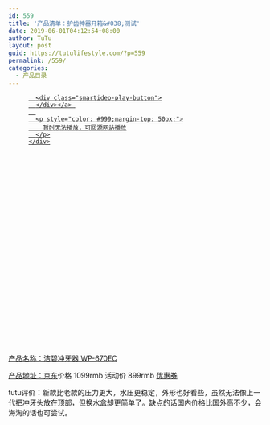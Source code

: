 ```yaml
---
id: 559
title: '产品清单：护齿神器开箱&#038;测试'
date: 2019-06-01T04:12:54+08:00
author: TuTu
layout: post
guid: https://tutulifestyle.com/?p=559
permalink: /559/
categories:
  - 产品目录
---
```

<figure class="wp-block-embed">

<div class="wp-block-embed__wrapper">
</div></figure> <figure class="wp-block-embed">

<div class="wp-block-embed__wrapper">
  <div class="smartideo">
    <div class="player" style="width: 100%;height: 500px;">
      <a href="https://www.bilibili.com/video/av52143154?zw" target="_blank" class="smartideo-play-link">
      
      <div class="smartideo-play-button">
      </div></a> 
      
      <p style="color: #999;margin-top: 50px;">
        暂时无法播放，可回源网站播放
      </p>
    </div>
  </div>
</div></figure> 

产品名称：洁碧冲牙器 WP-670EC

产品地址：[京东](https://union-click.jd.com/jdc?e=&p=AyIGZRtSFAAaB1EZWhIyFwRQHlkTARoHXBlrUV1KWQorAlBHU0VeBUVNR0ZbSkdETlcNVQtHRVNSUVNLXANBRA1XB14DS10cQQVYD21XHgJWHl4XBBEPVRJZJWNmdBJhJlBhcAEBHiJTcWBTDxgFFWIeC2UaaxUDEwdRE1ITAxA3ZRtcJUN8B1QbWhwAGgJlGmsVBhYPVR9TEgEUAVUdaxICGzcQXx5RX0pQAVkeXV9GN2UrWCUyIgdlGGtXbEABXR5YEgZBUFxLDxALRQFdTwhCAhJVUBkOFgNABgUeaxcDEwNc&t=W1dCFFlQCxxKQgFHREkdSVJKSQVJHFRXFk9FUlpGQUpLCVBaTFhbXQtWVmpSWR5YEAcQAVYTWxwA)价格 1099rmb 活动价 899rmb&nbsp;[优惠券](https://union-click.jd.com/jdc?e=&p=AyIGZRtSFAAaB1EZWhIyFwRQHlkTARoHXBlrUV1KWQorAlBHU0VeBUVOWk1RAk8ECllHGAdFBwtaV1MJBAJQXk8JF0EfGQcRAlAZXRYKEg5XDBsZdXt%2FPG8ofkNmBQ95ImZpRXMsST5hYWFFNmI4Y2JmUhZsMnVkZl02WS98W2BwHGwcY3tiZzZ4IEthe3cNbDhcQGVuIXwvTFdFYB18JHV2YkUCTTBecVtOEmwyT2FrdC5bO2dmdHAMbBhie3l1NlISUnVabCdsWnUEZn4qay9MS1J%2FLG8%2BYUt1QiIZDXV1chNXbk8XdyJfCmRFc1ZsUjdHOXMEZ2BRQwlqcnlRWRdrFDISBlQbXx0LFAZXK2sVBSJGOxtaFQMbBV0eaxQyEgNRE1sRChUEUx1ZETIVB1wrHlFHVloNTA9XR1paAStrJQEiN2UbWCUBIkU7SV0dBxEAUUgMHFJGAlxMXR1WQVBVGwkQAEcEVElaRQciBVQaXxw%3D&t=W1dCFFlQCxxJXwpNDEFdDVwABAlLXgxfEE8HCltXWwgVGU9GHgJWHl4XBBEPVRJZAkIecDxjMmFxeUYhGQF3e2FsAm8iR2dmZCZZOGxhZGchThhia3JhIUE4V3Z7XidsEmJFZH4lezh2eUxkPGsDYmFbRSJyL3J2S1ICfBNyfXJzJVkMQ2lZdBxSHGJrSGQsaCBVYmBjM2wCYkFlfj5pOFxLVXAdcCliA3IBIWIkZXZLThVjImFnZk4yXiwXVHJwNQ9ZYBYQcg%3D%3D)

tutu评价：新款比老款的压力更大，水压更稳定，外形也好看些，虽然无法像上一代把冲牙头放在顶部，但换水盒却更简单了。缺点的话国内价格比国外高不少，会海淘的话也可尝试。